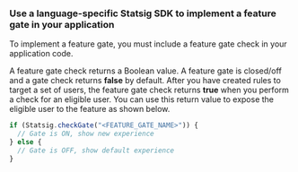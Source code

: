 ### Use a language-specific Statsig SDK to implement a feature gate in your application

To implement a feature gate, you must include a feature gate check in your application code. 

A feature gate check returns a Boolean value. A feature gate is closed/off and a gate check returns **false** by default. After you have created rules to target a set of users, the feature gate check returns **true** when you perform a check for an eligible user. You can use this return value to expose the eligible user to the feature as shown below.

```js
if (Statsig.checkGate("<FEATURE_GATE_NAME>")) {
  // Gate is ON, show new experience
} else {
  // Gate is OFF, show default experience
}
```
